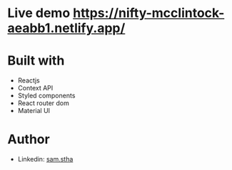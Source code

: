 # Live demo https://nifty-mcclintock-aeabb1.netlify.app/

# Built with
- Reactjs
- Context API
- Styled components
- React router dom
- Material UI

# Author
- Linkedin: [sam.stha](https://www.linkedin.com/in/sam-shrestha-4798241aa/)
